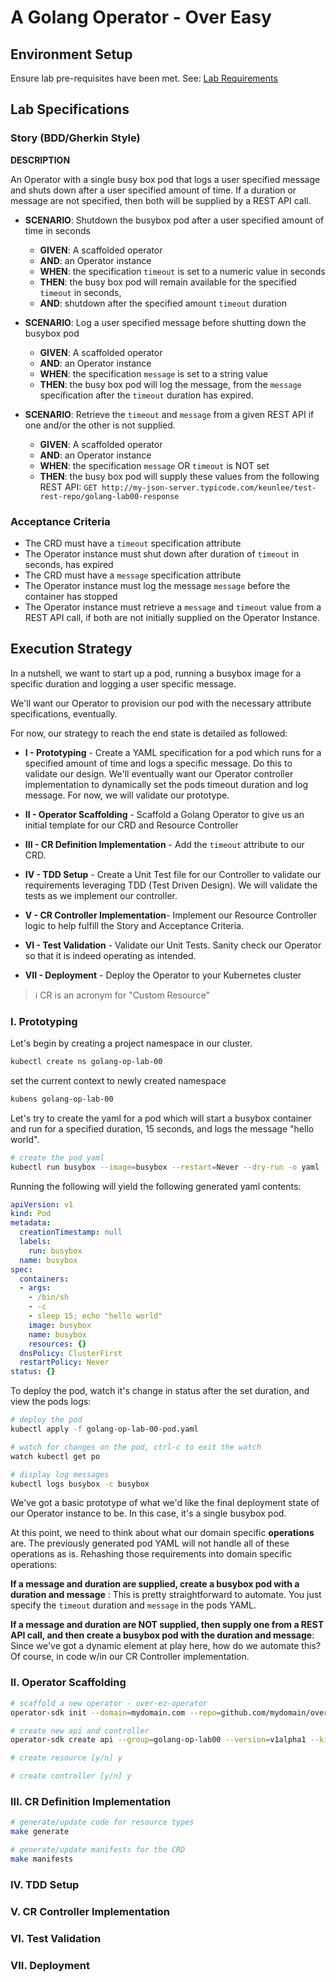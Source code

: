 <!--
  - A Golang Operator - Over Easy
    - Overview
    - Lab Specification (BDD Style)
    - Step-by-Step Detailed Lab Walkthrough
      - Summary
      - Scaffolding
      - Writing Your Operator Specifications and Status
      - Writing Your Operator Controller Implementation
      - Unit Testing
      - End to End Testing
-->
# A Golang Operator - Over Easy

## Environment Setup

Ensure lab pre-requisites have been met. See: [Lab Requirements](../01/03-lab-requirements.md)

## Lab Specifications

### Story (BDD/Gherkin Style)

**DESCRIPTION**

An Operator with a single busy box pod that logs a user specified message and shuts down after a user specified amount of time. If a duration or message are not specified, then both will be supplied by a REST API call. 

- **SCENARIO**: Shutdown the busybox pod after a user specified amount of time in seconds
  - **GIVEN**: A scaffolded operator
  - **AND**: an Operator instance
  - **WHEN**: the specification `timeout` is set to a numeric value in seconds
  - **THEN**: the busy box pod will remain available for the specified `timeout` in seconds,
  - **AND**: shutdown after the specified amount `timeout` duration

- **SCENARIO**: Log a user specified message before shutting down the busybox pod
  - **GIVEN**: A scaffolded operator
  - **AND**: an Operator instance
  - **WHEN**: the specification `message` is set to a string value
  - **THEN**: the busy box pod will log the message, from the `message` specification after the `timeout` duration has expired. 

- **SCENARIO**: Retrieve the `timeout` and `message` from a given REST API if one and/or the other is not supplied. 
  - **GIVEN**: A scaffolded operator
  - **AND**: an Operator instance
  - **WHEN**: the specification `message` OR `timeout` is NOT set
  - **THEN**: the busy box pod will supply these values from the following REST API: `GET http://my-json-server.typicode.com/keunlee/test-rest-repo/golang-lab00-response`

### Acceptance Criteria

- The CRD must have a `timeout` specification attribute
- The Operator instance must shut down after duration of `timeout` in seconds, has expired
- The CRD must have a `message` specification attribute
- The Operator instance must log the message `message` before the container has stopped
- The Operator instance must retrieve a `message` and `timeout` value from a REST API call, if both are not initially supplied on the Operator Instance. 

## Execution Strategy

In a nutshell, we want to start up a pod, running a busybox image for a specific duration and logging a user specific message. 

We'll want our Operator to provision our pod with the necessary attribute specifications, eventually. 

For now, our strategy to reach the end state is detailed as followed: 

- **I - Prototyping** - Create a YAML specification for a pod which runs for a specified amount of time and logs a specific message. Do this to validate our design. We'll eventually want our Operator controller implementation to dynamically set the pods timeout duration and log message. For now, we will validate our prototype. 

- **II - Operator Scaffolding** - Scaffold a Golang Operator to give us an initial template for our CRD and Resource Controller

- **III - CR Definition Implementation** - Add the `timeout` attribute to our CRD.

- **IV - TDD Setup** - Create a Unit Test file for our Controller to validate our requirements leveraging TDD (Test Driven Design). We will validate the tests as we implement our controller. 

- **V - CR Controller Implementation**- Implement our Resource Controller logic to help fulfill the Story and Acceptance Criteria.

- **VI - Test Validation** - Validate our Unit Tests. Sanity check our Operator so that it is indeed operating as intended. 

- **VII - Deployment** - Deploy the Operator to your Kubernetes cluster

> :information_source: CR is an acronym for "Custom Resource"

### I. Prototyping

Let's begin by creating a project namespace in our cluster. 

```bash
kubectl create ns golang-op-lab-00
```

set the current context to newly created namespace

```bash
kubens golang-op-lab-00
```

Let's try to create the yaml for a pod which will start a busybox container and run for a specified duration, 15 seconds, and logs the message "hello world".

```bash
# create the pod yaml
kubectl run busybox --image=busybox --restart=Never --dry-run -o yaml -- /bin/sh -c 'sleep 15; echo "hello world"' > golang-op-lab-00-pod.yam
```

Running the following will yield the following generated yaml contents: 

```yaml
apiVersion: v1
kind: Pod
metadata:
  creationTimestamp: null
  labels:
    run: busybox
  name: busybox
spec:
  containers:
  - args:
    - /bin/sh
    - -c
    - sleep 15; echo "hello world"
    image: busybox
    name: busybox
    resources: {}
  dnsPolicy: ClusterFirst
  restartPolicy: Never
status: {}
```

To deploy the pod, watch it's change in status after the set duration, and view the pods logs:  

```bash
# deploy the pod
kubectl apply -f golang-op-lab-00-pod.yaml

# watch for changes on the pod, ctrl-c to exit the watch
watch kubectl get po

# display log messages
kubectl logs busybox -c busybox
```

We've got a basic prototype of what we'd like the final deployment state of our Operator instance to be. In this case, it's a single busybox pod. 

At this point, we need to think about what our domain specific **operations** are. The previously generated pod YAML will not handle all of these operations as is. Rehashing those requirements into domain specific operations: 

**If a message and duration are supplied, create a busybox pod with a duration and message** : This is pretty straightforward to automate. You just specify the `timeout` duration and `message` in the pods YAML. 

**If a message and duration are NOT supplied, then supply one from a REST API call, and then create a busybox pod with the duration and message**:  Since we've got a dynamic element at play here, how do we automate this? Of course, in code w/in our CR Controller implementation.  

### II. Operator Scaffolding

```bash
# scaffold a new operator - over-ez-operator
operator-sdk init --domain=mydomain.com --repo=github.com/mydomain/over-ez-operator

# create new api and controller
operator-sdk create api --group=golang-op-lab00 --version=v1alpha1 --kind=Mycrd

# create resource [y/n] y

# create controller [y/n] y
```

### III. CR Definition Implementation

```bash
# generate/update code for resource types
make generate

# generate/update manifests for the CRD
make manifests
```

### IV. TDD Setup

### V. CR Controller Implementation

### VI. Test Validation

### VII. Deployment

